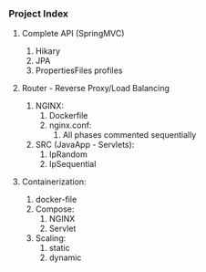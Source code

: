 ### Project Index

1. Complete API (SpringMVC)
   1. Hikary
   2. JPA
   3. PropertiesFiles profiles


2. Router - Reverse Proxy/Load Balancing
   1. NGINX:
      1. Dockerfile 
      2. nginx.conf:
         1. All phases commented sequentially
   2. SRC (JavaApp - Servlets):
         1. IpRandom
         2. IpSequential


3. Containerization: 
   1. docker-file 
   2. Compose:
      1. NGINX
      2. Servlet
   3. Scaling:
      1. static
      2. dynamic